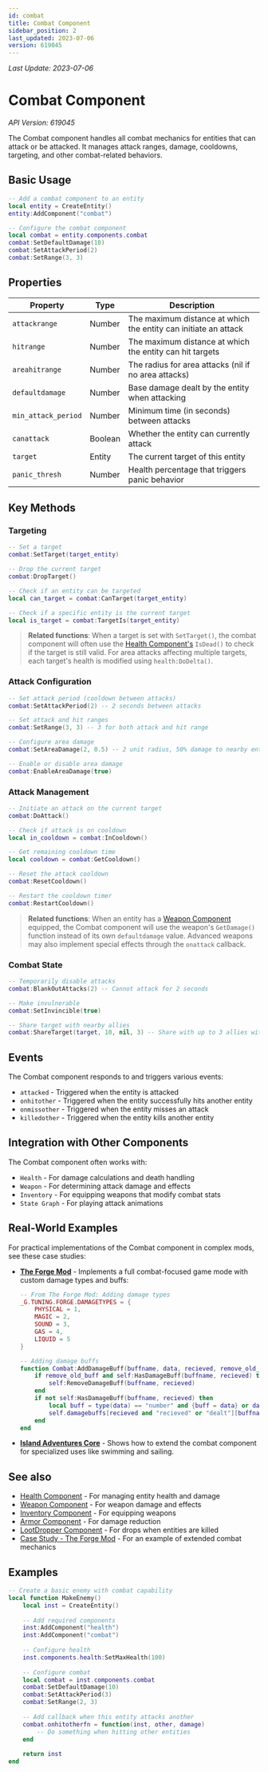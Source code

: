 ```yaml
---
id: combat
title: Combat Component
sidebar_position: 2
last_updated: 2023-07-06
version: 619045
---
```

*Last Update: 2023-07-06*
# Combat Component

*API Version: 619045*

The Combat component handles all combat mechanics for entities that can attack or be attacked. It manages attack ranges, damage, cooldowns, targeting, and other combat-related behaviors.

## Basic Usage

```lua
-- Add a combat component to an entity
local entity = CreateEntity()
entity:AddComponent("combat")

-- Configure the combat component
local combat = entity.components.combat
combat:SetDefaultDamage(10)
combat:SetAttackPeriod(2)
combat:SetRange(3, 3)
```

## Properties

| Property | Type | Description |
|----------|------|-------------|
| `attackrange` | Number | The maximum distance at which the entity can initiate an attack |
| `hitrange` | Number | The maximum distance at which the entity can hit targets |
| `areahitrange` | Number | The radius for area attacks (nil if no area attacks) |
| `defaultdamage` | Number | Base damage dealt by the entity when attacking |
| `min_attack_period` | Number | Minimum time (in seconds) between attacks |
| `canattack` | Boolean | Whether the entity can currently attack |
| `target` | Entity | The current target of this entity |
| `panic_thresh` | Number | Health percentage that triggers panic behavior |

## Key Methods

### Targeting

```lua
-- Set a target
combat:SetTarget(target_entity)

-- Drop the current target
combat:DropTarget()

-- Check if an entity can be targeted
local can_target = combat:CanTarget(target_entity)

-- Check if a specific entity is the current target
local is_target = combat:TargetIs(target_entity)
```

> **Related functions**: When a target is set with `SetTarget()`, the combat component will often use the [Health Component's](health.md) `IsDead()` to check if the target is still valid. For area attacks affecting multiple targets, each target's health is modified using `health:DoDelta()`.

### Attack Configuration

```lua
-- Set attack period (cooldown between attacks)
combat:SetAttackPeriod(2) -- 2 seconds between attacks

-- Set attack and hit ranges
combat:SetRange(3, 3) -- 3 for both attack and hit range

-- Configure area damage
combat:SetAreaDamage(2, 0.5) -- 2 unit radius, 50% damage to nearby entities

-- Enable or disable area damage
combat:EnableAreaDamage(true)
```

### Attack Management

```lua
-- Initiate an attack on the current target
combat:DoAttack()

-- Check if attack is on cooldown
local in_cooldown = combat:InCooldown()

-- Get remaining cooldown time
local cooldown = combat:GetCooldown()

-- Reset the attack cooldown
combat:ResetCooldown()

-- Restart the cooldown timer
combat:RestartCooldown()
```

> **Related functions**: When an entity has a [Weapon Component](weapon.md) equipped, the Combat component will use the weapon's `GetDamage()` function instead of its own `defaultdamage` value. Advanced weapons may also implement special effects through the `onattack` callback.

### Combat State

```lua
-- Temporarily disable attacks
combat:BlankOutAttacks(2) -- Cannot attack for 2 seconds

-- Make invulnerable
combat:SetInvincible(true)

-- Share target with nearby allies
combat:ShareTarget(target, 10, nil, 3) -- Share with up to 3 allies within 10 units
```

## Events

The Combat component responds to and triggers various events:

- `attacked` - Triggered when the entity is attacked
- `onhitother` - Triggered when the entity successfully hits another entity
- `onmissother` - Triggered when the entity misses an attack
- `killedother` - Triggered when the entity kills another entity

## Integration with Other Components

The Combat component often works with:

- `Health` - For damage calculations and death handling
- `Weapon` - For determining attack damage and effects
- `Inventory` - For equipping weapons that modify combat stats
- `State Graph` - For playing attack animations

## Real-World Examples

For practical implementations of the Combat component in complex mods, see these case studies:

- **[The Forge Mod](../examples/case-forge.md)** - Implements a full combat-focused game mode with custom damage types and buffs:
  ```lua
  -- From The Forge Mod: Adding damage types
  _G.TUNING.FORGE.DAMAGETYPES = {
      PHYSICAL = 1,
      MAGIC = 2,
      SOUND = 3,
      GAS = 4,
      LIQUID = 5
  }
  
  -- Adding damage buffs
  function Combat:AddDamageBuff(buffname, data, recieved, remove_old_buff)
      if remove_old_buff and self:HasDamageBuff(buffname, recieved) then
          self:RemoveDamageBuff(buffname, recieved)
      end
      if not self:HasDamageBuff(buffname, recieved) then
          local buff = type(data) == "number" and {buff = data} or data
          self.damagebuffs[recieved and "recieved" or "dealt"][buffname] = buff
      end
  end
  ```

- **[Island Adventures Core](../examples/case-ia-core.md)** - Shows how to extend the combat component for specialized uses like swimming and sailing.

## See also

- [Health Component](health.md) - For managing entity health and damage
- [Weapon Component](weapon.md) - For weapon damage and effects
- [Inventory Component](inventory.md) - For equipping weapons
- [Armor Component](armor.md) - For damage reduction
- [LootDropper Component](lootdropper.md) - For drops when entities are killed
- [Case Study - The Forge Mod](../examples/case-forge.md) - For an example of extended combat mechanics

## Examples

```lua
-- Create a basic enemy with combat capability
local function MakeEnemy()
    local inst = CreateEntity()
    
    -- Add required components
    inst:AddComponent("health")
    inst:AddComponent("combat")
    
    -- Configure health
    inst.components.health:SetMaxHealth(100)
    
    -- Configure combat
    local combat = inst.components.combat
    combat:SetDefaultDamage(10)
    combat:SetAttackPeriod(3)
    combat:SetRange(2, 3)
    
    -- Add callback when this entity attacks another
    combat.onhitotherfn = function(inst, other, damage)
        -- Do something when hitting other entities
    end
    
    return inst
end
```
